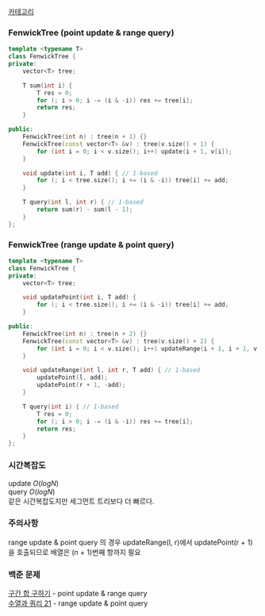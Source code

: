 [카테고리](/README.md)
### FenwickTree (point update & range query)
```cpp
template <typename T>
class FenwickTree {
private:
    vector<T> tree;

    T sum(int i) {
        T res = 0;
        for (; i > 0; i -= (i & -i)) res += tree[i];
        return res;
    }

public:
    FenwickTree(int n) : tree(n + 1) {}
    FenwickTree(const vector<T> &v) : tree(v.size() + 1) {
        for (int i = 0; i < v.size(); i++) update(i + 1, v[i]);
    }

    void update(int i, T add) { // 1-based
        for (; i < tree.size(); i += (i & -i)) tree[i] += add;
    }

    T query(int l, int r) { // 1-based
        return sum(r) - sum(l - 1);
    }
};
```


### FenwickTree (range update & point query)
```cpp
template <typename T>
class FenwickTree {
private:
    vector<T> tree;

    void updatePoint(int i, T add) {
        for (; i < tree.size(); i += (i & -i)) tree[i] += add;
    }

public:
    FenwickTree(int n) : tree(n + 2) {}
    FenwickTree(const vector<T> &v) : tree(v.size() + 2) {
        for (int i = 0; i < v.size(); i++) updateRange(i + 1, i + 1, v[i]);
    }

    void updateRange(int l, int r, T add) { // 1-based
        updatePoint(l, add);
        updatePoint(r + 1, -add);
    }

    T query(int i) { // 1-based
        T res = 0;
        for (; i > 0; i -= (i & -i)) res += tree[i];
        return res;
    }
};
```
### 시간복잡도
update $O(logN)$   
query $O(logN)$   
같은 시간복잡도지만 세그먼트 트리보다 더 빠르다.

### 주의사항
range update & point query 의 경우 updateRange(l, r)에서 updatePoint(r + 1)을 호출되므로 배열은 (n + 1)번째 항까지 필요

### 백준 문제
[구간 합 구하기](https://www.acmicpc.net/problem/2042) - point update & range query   
[수열과 쿼리 21](https://www.acmicpc.net/problem/16975) - range update & point query
